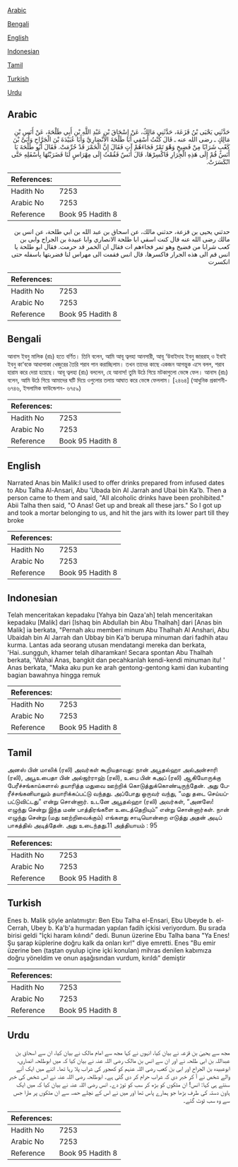 [Arabic](#arabic)

[Bengali](#bengali)

[English](#english)

[Indonesian](#indonesian)

[Tamil](#tamil)

[Turkish](#turkish)

[Urdu](#urdu)

## Arabic


<div dir="rtl" lang="ar" style={{fontSize:'larger',backgroundColor:'#f8f9fa',padding:20}}>
حَدَّثَنِي يَحْيَى بْنُ قَزَعَةَ، حَدَّثَنِي مَالِكٌ، عَنْ إِسْحَاقَ بْنِ عَبْدِ اللَّهِ بْنِ أَبِي طَلْحَةَ، عَنْ أَنَسِ بْنِ مَالِكٍ ـ رضى الله عنه ـ قَالَ كُنْتُ أَسْقِي أَبَا طَلْحَةَ الأَنْصَارِيَّ وَأَبَا عُبَيْدَةَ بْنَ الْجَرَّاحِ وَأُبَىَّ بْنَ كَعْبٍ شَرَابًا مِنْ فَضِيخٍ وَهْوَ تَمْرٌ فَجَاءَهُمْ آتٍ فَقَالَ إِنَّ الْخَمْرَ قَدْ حُرِّمَتْ‏.‏ فَقَالَ أَبُو طَلْحَةَ يَا أَنَسُ قُمْ إِلَى هَذِهِ الْجِرَارِ فَاكْسِرْهَا، قَالَ أَنَسٌ فَقُمْتُ إِلَى مِهْرَاسٍ لَنَا فَضَرَبْتُهَا بِأَسْفَلِهِ حَتَّى انْكَسَرَتْ‏.‏
</div>
<div style={{backgroundColor:'#f8f9fa',padding:20, marginBottom: 10}}><table> <thead> <tr> <th>References:</th> <th></th> </tr> </thead> <tbody><tr><td>Hadith No</td><td>7253</td></tr><tr><td>Arabic No</td><td>7253</td></tr><tr><td>Reference</td><td>Book 95 Hadith 8</td></tr></tbody></table></div>


<div dir="rtl" lang="ar" style={{fontSize:'larger',backgroundColor:'#f8f9fa',padding:20}}>
حدثني يحيى بن قزعة، حدثني مالك، عن اسحاق بن عبد الله بن ابي طلحة، عن انس بن مالك رضى الله عنه قال كنت اسقي ابا طلحة الانصاري وابا عبيدة بن الجراح وابى بن كعب شرابا من فضيخ وهو تمر فجاءهم ات فقال ان الخمر قد حرمت. فقال ابو طلحة يا انس قم الى هذه الجرار فاكسرها، قال انس فقمت الى مهراس لنا فضربتها باسفله حتى انكسرت
</div>
<div style={{backgroundColor:'#f8f9fa',padding:20, marginBottom: 10}}><table> <thead> <tr> <th>References:</th> <th></th> </tr> </thead> <tbody><tr><td>Hadith No</td><td>7253</td></tr><tr><td>Arabic No</td><td>7253</td></tr><tr><td>Reference</td><td>Book 95 Hadith 8</td></tr></tbody></table></div>

## Bengali


<div dir="ltr" lang="bn" style={{fontSize:'larger',backgroundColor:'#f8f9fa',padding:20}}>
আনাস ইবনু মালিক (রাঃ) হতে বর্ণিত। তিনি বলেন, আমি আবূ ত্বলহা আনসারী, আবূ ‘উবাইদাহ ইবনু জাররাহ্ ও ইবাই ইবনু কা‘বকে আধাপাকা খেজুরের তৈরি শরাব পান করাচ্ছিলাম। তখন তাদের কাছে একজন আগন্তুক এসে বলল, শরাব হারাম করে দেয়া হয়েছে। আবূ ত্বলহা (রাঃ) বললেন, হে আনাস! তুমি উঠে গিয়ে মটকাগুলো ভেঙ্গে ফেল। আনাস (রাঃ) বলেন, আমি উঠে গিয়ে আমাদের ঘটি দিয়ে ওগুলোর তলায় আঘাত করে ভেঙ্গে ফেললাম। [২৪৬৪] (আধুনিক প্রকাশনী- ৬৭৪৬, ইসলামিক ফাউন্ডেশন- ৬৭৫৯)
</div>
<div style={{backgroundColor:'#f8f9fa',padding:20, marginBottom: 10}}><table> <thead> <tr> <th>References:</th> <th></th> </tr> </thead> <tbody><tr><td>Hadith No</td><td>7253</td></tr><tr><td>Arabic No</td><td>7253</td></tr><tr><td>Reference</td><td>Book 95 Hadith 8</td></tr></tbody></table></div>

## English


<div dir="ltr" lang="en" style={{fontSize:'larger',backgroundColor:'#f8f9fa',padding:20}}>
Narrated Anas bin Malik:I used to offer drinks prepared from infused dates to Abu Talha Al-Ansari, Abu 'Ubada bin Al Jarrah and Ubai bin Ka'b. Then a person came to them and said, "All alcoholic drinks have been prohibited." Abii Talha then said, "O Anas! Get up and break all these jars." So I got up and took a mortar belonging to us, and hit the jars with its lower part till they broke
</div>
<div style={{backgroundColor:'#f8f9fa',padding:20, marginBottom: 10}}><table> <thead> <tr> <th>References:</th> <th></th> </tr> </thead> <tbody><tr><td>Hadith No</td><td>7253</td></tr><tr><td>Arabic No</td><td>7253</td></tr><tr><td>Reference</td><td>Book 95 Hadith 8</td></tr></tbody></table></div>

## Indonesian


<div dir="ltr" lang="id" style={{fontSize:'larger',backgroundColor:'#f8f9fa',padding:20}}>
Telah menceritakan kepadaku [Yahya bin Qaza'ah] telah menceritakan kepadaku [Malik] dari [Ishaq bin Abdullah bin Abu Thalhah] dari [Anas bin Malik] ia berkata, "Pernah aku memberi minum Abu Thalhah Al Anshari, Abu Ubaidah bin Al Jarrah dan Ubbay bin Ka'b berupa minuman dari fadhih atau kurma. Lantas ada seorang utusan mendatangi mereka dan berkata, 'Hai..sungguh, khamer telah diharamkan! Secara spontan Abu Thalhah berkata, 'Wahai Anas, bangkit dan pecahkanlah kendi-kendi minuman itu! ' Anas berkata, "Maka aku pun ke arah gentong-gentong kami dan kubanting bagian bawahnya hingga remuk
</div>
<div style={{backgroundColor:'#f8f9fa',padding:20, marginBottom: 10}}><table> <thead> <tr> <th>References:</th> <th></th> </tr> </thead> <tbody><tr><td>Hadith No</td><td>7253</td></tr><tr><td>Arabic No</td><td>7253</td></tr><tr><td>Reference</td><td>Book 95 Hadith 8</td></tr></tbody></table></div>

## Tamil


<div dir="ltr" lang="ta" style={{fontSize:'larger',backgroundColor:'#f8f9fa',padding:20}}>
அனஸ் பின் மாலிக் (ரலி) அவர்கள் கூறியதாவது: நான் அபூதல்ஹா அல்அன்சாரி (ரலி), அபூஉபைதா பின் அல்ஜர்ராஹ் (ரலி), உபை பின் கஅப் (ரலி) ஆகியோருக்கு பேரீச்சங்காய்களால் தயாரித்த மதுவை ஊற்றிக் கொடுத்துக்கொண்டிருந்தேன். அது பேரீச்சங்கனியாலும் தயாரிக்கப்பட்டு வந்தது. அப்போது ஒருவர் வந்து, “மது தடை செய்யப்பட்டுவிட்டது” என்று சொன்னார். உடனே அபூதல்ஹா (ரலி) அவர்கள், “அனஸே! எழுந்து சென்று இந்த மண் பாத்திரங்களை உடைத்தெறியும்” என்று சொன்னார்கள். நான் எழுந்து சென்று (மது ஊற்றிவைக்கும்) எங்களது சாடியொன்றை எடுத்து அதன் அடிப் பாகத்தில் அடித்தேன். அது உடைந்தது.11 அத்தியாயம் : 95
</div>
<div style={{backgroundColor:'#f8f9fa',padding:20, marginBottom: 10}}><table> <thead> <tr> <th>References:</th> <th></th> </tr> </thead> <tbody><tr><td>Hadith No</td><td>7253</td></tr><tr><td>Arabic No</td><td>7253</td></tr><tr><td>Reference</td><td>Book 95 Hadith 8</td></tr></tbody></table></div>

## Turkish


<div dir="ltr" lang="tr" style={{fontSize:'larger',backgroundColor:'#f8f9fa',padding:20}}>
Enes b. Malik şöyle anlatmıştır: Ben Ebu Talha el-Ensari, Ebu Ubeyde b. el-Cerrah, Ubey b. Ka'b'a hurmadan yapılan fadih içkisi veriyordum. Bu sırada birisi geldi "İçki haram kılındı" dedi. Bunun üzerine Ebu Talha bana "Ya Enes! Şu şarap küplerine doğru kalk da onları kır!" diye emretti. Enes "Bu emir üzerine ben (taştan oyulup içine içki konulan) mihras denilen kabımıza doğru yöneldim ve onun aşağısından vurdum, kırıldı" demiştir
</div>
<div style={{backgroundColor:'#f8f9fa',padding:20, marginBottom: 10}}><table> <thead> <tr> <th>References:</th> <th></th> </tr> </thead> <tbody><tr><td>Hadith No</td><td>7253</td></tr><tr><td>Arabic No</td><td>7253</td></tr><tr><td>Reference</td><td>Book 95 Hadith 8</td></tr></tbody></table></div>

## Urdu


<div dir="rtl" lang="ur" style={{fontSize:'larger',backgroundColor:'#f8f9fa',padding:20}}>
مجھ سے یحییٰ بن قزعہ نے بیان کیا، انہوں نے کہا مجھ سے امام مالک نے بیان کیا، ان سے اسحاق بن عبداللہ بن ابی طلحہ نے اور ان سے انس بن مالک رضی اللہ عنہ نے بیان کیا کہ میں ابوطلحہ انصاری، ابوعبیدہ بن الجراح اور ابی بن کعب رضی اللہ عنہم کو کھجور کی شراب پلا رہا تھا۔ اتنے میں ایک آنے والے شخص نے آ کر خبر دی کہ شراب حرام کر دی گئی ہے۔ ابوطلحہ رضی اللہ عنہ نے اس شخص کی خبر سنتے ہی کہا: انس! ان مٹکوں کو بڑھ کر سب کو توڑ دے۔ انس رضی اللہ عنہ نے بیان کیا کہ میں ایک ہاون دستہ کی طرف بڑھا جو ہمارے پاس تھا اور میں نے اس کے نچلے حصہ سے ان مٹکوں پر مارا جس سے وہ سب ٹوٹ گئے۔
</div>
<div style={{backgroundColor:'#f8f9fa',padding:20, marginBottom: 10}}><table> <thead> <tr> <th>References:</th> <th></th> </tr> </thead> <tbody><tr><td>Hadith No</td><td>7253</td></tr><tr><td>Arabic No</td><td>7253</td></tr><tr><td>Reference</td><td>Book 95 Hadith 8</td></tr></tbody></table></div>
